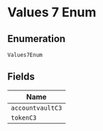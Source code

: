 
# Values 7 Enum

## Enumeration

`Values7Enum`

## Fields

| Name |
|  --- |
| `accountvaultC3` |
| `tokenC3` |

